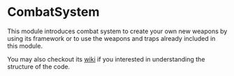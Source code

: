 # CombatSystem
This module introduces combat system to create your own new weapons by using its framework or to use the weapons and traps already included in this module.

You may also checkout its [wiki](https://github.com/Terasology/CombatSystem/wiki) if you interested in understanding the structure of the code.
